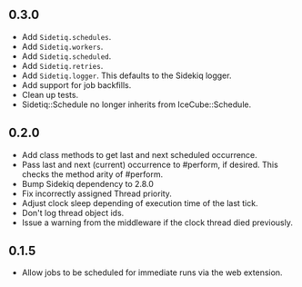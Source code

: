 0.3.0
-----

- Add `Sidetiq.schedules`.
- Add `Sidetiq.workers`.
- Add `Sidetiq.scheduled`.
- Add `Sidetiq.retries`.
- Add `Sidetiq.logger`. This defaults to the Sidekiq logger.
- Add support for job backfills.
- Clean up tests.
- Sidetiq::Schedule no longer inherits from IceCube::Schedule.

0.2.0
-----

- Add class methods to get last and next scheduled occurrence.
- Pass last and next (current) occurrence to #perform, if desired.
  This checks the method arity of #perform.
- Bump Sidekiq dependency to 2.8.0
- Fix incorrectly assigned Thread priority.
- Adjust clock sleep depending of execution time of the last tick.
- Don't log thread object ids.
- Issue a warning from the middleware if the clock thread died previously.

0.1.5
-----

- Allow jobs to be scheduled for immediate runs via the web extension.

